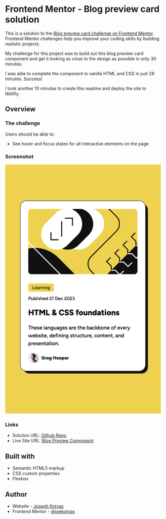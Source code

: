 # Frontend Mentor - Blog preview card solution

This is a solution to the [Blog preview card challenge on Frontend Mentor](https://www.frontendmentor.io/challenges/blog-preview-card-ckPaj01IcS). Frontend Mentor challenges help you improve your coding skills by building realistic projects. 

My challenge for this project was to build out this blog preview card component and get it looking as close to the design as possible in only 30 minutes. 

I was able to complete the component in vanilla HTML and CSS in just 29 minutes. Success!

I took another 10 minutes to create this readme and deploy the site to Netlify.

## Overview

### The challenge

Users should be able to:

- See hover and focus states for all interactive elements on the page

### Screenshot

![](./screenshot.png)

### Links

- Solution URL: [Github Repo](https://blog-preview-card-joekotvas.netlify.com)
- Live Site URL: [Blog Preview Component](https://blog-preview-card-joekotvas.netlify.com)

## Built with

- Semantic HTML5 markup
- CSS custom properties
- Flexbox

## Author

- Website - [Joseph Kotvas](https://www.jokma.com)
- Frontend Mentor - [@joekotvas](https://www.frontendmentor.io/profile/joekotvas)